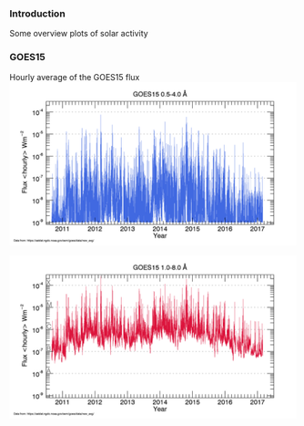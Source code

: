 ### Introduction
Some overview plots of solar activity

### GOES15
Hourly average of the GOES15 flux
![](https://raw.githubusercontent.com/ianan/solar_activity/master/GOES15_high_hrly_newest.png)

![](https://raw.githubusercontent.com/ianan/solar_activity/master/GOES15_low_hrly_newest.png)

